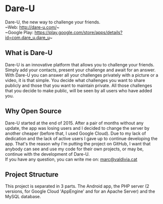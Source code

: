 # Dare-U
Dare-U, the new way to challenge your friends.</br>
~Web: http://dare-u.com/~ </br>
~Google Play: https://play.google.com/store/apps/details?id=com.dare_u.dare_u~

## What is Dare-U
Dare-U is an innovative platform that allows you to challenge your friends. Simply add your contacts, present your challenge and await for an answer. With Dare-U you can answer all your challenges privately with a picture or a video, it is that simple. You decide what challenges you want to share publicly and those that you want to maintain private. All those challenges that you decide to make public, will be seen by all users who have added you.

## Why Open Source
Dare-U started at the end of 2015. After a pair of months without any update, the app was losing users and I decided to change the server by another cheaper (before that, I used Google Cloud). Due to my lack of dedication and the lack of active users I gave up to continue developing the app. That's the reason why I'm putting the project on GitHub, I want that anybody can see and use my code for their own projects, or may be, continue with the development of Dare-U.</br>
If you have any question, you can write me on: marc@valdivia.cat

## Project Structure
This project is separated in 3 parts. The Android app, the PHP server (2 versions, for Google Cloud 'AppEngine' and for an Apache Server) and the MySQL database.
